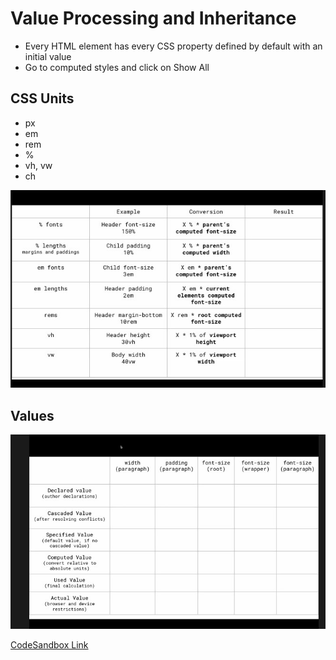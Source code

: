 # Value Processing and Inheritance

- Every HTML element has every CSS property defined by default with an initial value
- Go to computed styles and click on Show All

## CSS Units

- px
- em
- rem
- %
- vh, vw
- ch

![](./css-105/units.jpg)

## Values

![](./css-105/values.jpg)

[CodeSandbox Link](https://codesandbox.io/p/sandbox/value-processing-7fcf2)
